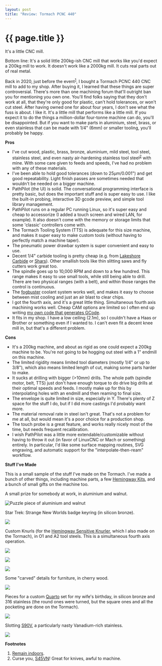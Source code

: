 ```yaml
---
layout: post
title: "Review: Tormach PCNC 440"
---
```


{{ page.title }}
================

<p class="meta">It's a little CNC mill.</p>

Bottom line: It's a solid little 200kg-ish CNC mill that works like you'd expect a 200kg mill to work. It doesn't work like a 2000kg mill. It cuts real parts out of real metal.

Back in 2020, just before the event<sup>[1](#foot1)</sup>, I bought a Tormach PCNC 440 CNC mill to add to my shop. After buying it, I learned that these things are super controversial. There's more than one machining forum that'll outright ban you for mentioning you own one. You'll find folks saying that they don't work at all, that they're only good for plastic, can't hold tolerances, or won't cut steel. After having owned one for about four years, I don't see what the fuss is about. I like it. It's a little mill that performs like a little mill. If you expect it to do the things a million-dollar four-tonne machine can do, you'll be disappointed. But if you want to make parts in aluminium, steel, brass, or even stainless that can be made with 1/4" (6mm) or smaller tooling, you'll probably be happy.

**Pros**

* I've cut wood, plastic, brass, bronze, aluminium, mild steel, tool steel, stainless steel, and even nasty air-hardening stainless tool steel<sup>[2](#foot2)</sup> with mine. With some care given to feeds and speeds, I've had no problem with any of these materials.
* I've been able to hold good tolerances (down to 25μm/0.001") and get good repeatability. Light finish passes are sometimes needed that wouldn't be needed on a bigger machine.
* PathPilot (the UI) is solid. The conversational programming interface is pretty basic, but does the important stuff and is super easy to use. I like the built-in probing, interactive 3D gcode preview, and simple tool library management.
* PathPilot runs on a regular PC running Linux, so it's super easy and cheap to accessorize (I added a touch screen and wired LAN, for example). It also doesn't come with the memory or storage limits that some 'classic' controllers come with.
* The Tormach Tooling System (TTS) is adequate for this size machine, and makes it super easy to make custom tools (without having to perfectly match a machine taper).
* The pneumatic power drawbar system is super convenient and easy to use.
* Decent 1/4" carbide tooling is pretty cheap (e.g. from [Lakeshore Carbide](https://www.lakeshorecarbide.com/) or [Shars](https://www.shars.com/)). Other smallish tools like thin slitting saws and fly cutters work great too.
* The spindle goes up to 10,000 RPM and down to a few hundred. This range makes it easy to use small tools, while still being able to drill. There are two physical ranges (with a belt), and within those ranges the control is continuous.
* The [fogbuster](https://fogbuster.com/) coolant system works well, and makes it easy to choose between mist cooling and just an air blast to clear chips.
* I got the fourth axis, and it's a great little thing. Simultaneous fourth axis machining works well. Cheap CAM options are limited so I often end up writing [my own code that generates GCode](https://github.com/mbrooker/gear_gen).
* It fits in my shop. I have a low ceiling (2.1m), so I couldn't have a Haas or Brother or something even if I wanted to. I can't even fit a decent knee mill in, but that's a different problem.

**Cons**

* It's a 200kg machine, and about as rigid as one could expect a 200kg machine to be. You're not going to be hogging out steel with a 1" endmill on this machine.
* The limited rigidity means limited tool diameters (mostly 1/4" or up to 3/8"), which also means limited length of cut, making some parts harder to make.
* It sucks at drilling with bigger (>10mm) drills. The whole path (spindle motor, belt, TTS) just don't have enough torque to do drive big drills at their optimal speeds and feeds. I mostly make up for this by interpolating holes with an endmill and then reaming to final size.
* The envelope is quite limited in size, especially in Y. There's plenty of Z space for the stuff I do, but if I did more castings I'd probably want more.
* The material removal rate in steel isn't great. That's not a problem for me at all, but would mean it's a poor choice for a production shop.
* The touch probe is a great feature, and works really nicely most of the time, but needs frequent recalibration.
* I wish PathPilot was a little more extendable/customizable without having to throw it out (in favor of LinuxCNC or Mach or something) entirely. In particular, I'd like some surface mapping routines, SVG engraving, and automatic support for the "interpolate-then-ream" workflow.

**Stuff I've Made**

This is a small sample of the stuff I've made on the Tormach. I've made a bunch of other things, including machine parts, a few [Hemingway Kits](https://www.hemingwaykits.com/), and a bunch of small gifts on the machine too.

A small prize for somebody at work, in aluminium and walnut.

![Puzzle piece of aluminium and walnut](/misc-blog/images/puzzle_piece.jpg)

Star Trek: Strange New Worlds badge keyring (in silicon bronze).

![](/misc-blog/images/snw_badge.jpg)

Custom Knurls (for the [Hemingway Sensitive Knurler](https://www.hemingwaykits.com/HK1115), which I also made on the Tormach), in O1 and A2 tool steels. This is a simultaneous fourth axis operation.

![](/misc-blog/images/knurls.jpg)

![](/misc-blog/images/knurls_2.jpg)

![](/misc-blog/images/hemingway_arm.jpg)

Some "carved" details for furniture, in cherry wood.

![](/misc-blog/images/hearts.jpg)

Pieces for a custom [Quarto](https://www.amazon.com/Gigamic-5201-Quarto/dp/B0019O198I) set for my wife's birthday, in silicon bronze and 316 stainless (the round ones were turned, but the square ones and all the pocketing are done on the Tormach).

![](/misc-blog/images/quarto.jpg)

Slotting [S90V](https://www.crucible.com/PDFs/DataSheets2010/dsS90v1%202010.pdf), a particularly nasty Vanadium-rich stainless.

![](/misc-blog/images/s90v.jpg)

**Footnotes**

1. <a name="foot1"></a> [Remain indoors](https://www.youtube.com/watch?v=aWSN5kaQ1oM).
2. <a name="foot2"></a> Curse you, [S45VN](http://www.crucible.com/PDFs/DataSheets2010/dsS45VN%20rev%202.pdf)! Great for knives, awful to machine.
